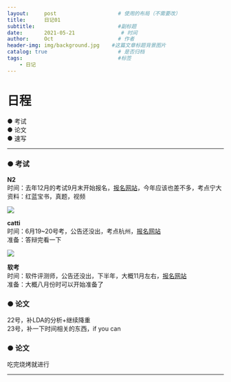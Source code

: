 ```yaml
---
layout:     post                    # 使用的布局（不需要改）
title:      日记01                 
subtitle:                           #副标题
date:       2021-05-21               # 时间
author:     Oct                     # 作者
header-img: img/background.jpg    #这篇文章标题背景图片
catalog: true                       # 是否归档
tags:                               #标签
    - 日记
---
```

# 日程

● 考试  
● 论文  
● 速写

---

### ● 考试  

**N2**  
时间：去年12月的考试9月末开始报名，[报名网站](https://jlpt.neea.cn/index.do)，今年应该也差不多，考点宁大  
资料：红蓝宝书，真题，视频  

<img src="https://tva1.sinaimg.cn/large/008i3skNly1gqq9bq0rywj30kb0ecq4n.jpg" />

**catti**  
时间：6月19~20号考，公告还没出，考点杭州，[报名网站](http://www.catticenter.com/KSBM.html)  
准备：答辩完看一下  

<img src="https://tva1.sinaimg.cn/large/008i3skNly1gqq9ch4758j30e309rdgg.jpg" />

**软考**  
时间：软件评测师，公告还没出，下半年，大概11月左右，[报名网站](http://www.zjrjks.org/)  
准备：大概八月份时可以开始准备了      

### ● 论文  

22号，补LDA的分析+继续降重   
23号，补一下时间相关的东西，if you can  

### ● 论文 

吃完烧烤就进行

---

